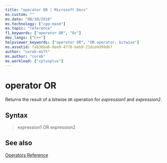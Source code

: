 ```yaml
---
title: "operator OR | Microsoft Docs"
ms.custom: ""
ms.date: "08/30/2018"
ms.technology: ["cpp-masm"]
ms.topic: "reference"
f1_keywords: ["operator OR", "Or"]
dev_langs: ["C++"]
helpviewer_keywords: ["operator OR", "OR operator, bitwise"]
ms.assetid: fab36ba6-8ee0-4778-beb9-21dce6d99db7
author: "corob-msft"
ms.author: "corob"
ms.workload: ["cplusplus"]
---
```

# operator OR

Returns the result of a bitwise `OR` operation for *expression1* and *expression2*.

## Syntax

> expression1 OR expression2

## See also

[Operators Reference](../../assembler/masm/operators-reference.md)<br/>